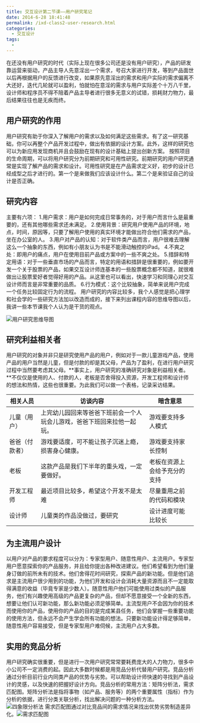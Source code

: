 ```yaml
---
title: 交互设计第二节课——用户研究笔记
date: 2014-6-28 18:41:48
permalink: /ixd-class2-user-research.html
categories:
  - 交互设计
tags:
  - 
---
```


在还没有用户研究的时代（实际上现在很多公司还是没有用户研究），产品的研发靠运营来驱动，产品主导人先意淫出一个需求，号召大家进行开发，等到产品面世以后再根据用户的反馈进行改变，如果原先意淫出的需求和用户实际的需求偏离不大还好，迭代几轮就可以盈利，怕就怕在意淫的需求与用户实际差个十万八千里，设计师和程序员不得不陪着产品主导者进行很多无意义的试错，损耗财力物力，最后结果往往也是无疾而终。

## 用户研究的作用

用户研究有助于你深入了解用户的需求以及如何满足这些需求。有了这一研究基础，你可以再整个产品开发过程中，做出有依据的设计方案。此外，这样的研究也可以为新应用发现商机并且会鼓励在现有的设计基础上提出创新方案。
按照项目的生命周期，可以将用户研究分为前期研究和可用性研究。前期研究的用户研究通常是实现了解产品的需求和设计。可用性研究是在产品需求定义好，初步的设计已经成型之后才进行的。第一个是来做我们应该设计什么。第二个是来验证自己的设计是否正确。

## 研究内容

主要有六项：
1.用户需求：用户是如何完成日常事务的，对于用户而言什么是最重要的，还有其他哪些需求还未满足。
2.使用背景：研究用户使用产品的环境，地点，时间，原因等，只要了解用户使用的真实环境才能做出符合他们需求的产品，坐在办公室的人。
3.用户对产品的认知：对于软件类产品而言，用户很难去理解这么一个抽象的东西，例如有小朋友认为书是不能滑动触控的iPad。
4.不爽之处：即用户的痛点，用户在使用目前产品或方案中的一些不爽之处。
5.措辞和特定用语：对于一些垂直市场的产品而言，特定的用语和措辞是很重要的，例如要开发一个关于股票的产品，如果交互设计师连基本的一些股票概念都不知道，就很难做出让股票爱好者觉得好用的产品。从这里也可以看出，快速学习和同理心对交互设计师而言是非常重要的品质。
6.行为模式：这个比较抽象，简单来说用户完成一个任务比较固定行为的流程。
用户研究的内容比较多，我个人感觉是把心理学和社会学的一些研究方法加以改造而成的，接下来列出课程内容的思维导图以后，我讲一些本节课我个人认为是干货的观点。

![用户研究思维导图](http://pic.ftium4.com/User-Research-1.png)

## 研究利益相关者

用户研究的对象并非只是研究使用产品的用户，例如对于一款儿童游戏产品，使用产品的用户当然是儿童，但是付款的却是其父母，产品为了盈利，在进行用户研究过程中当然要考虑其父母。**事实上，用户研究的准确研究对象是利益相关者。**不仅仅是使用的人、付款的人，老板是否舍得投入资源，开发工程师和设计师的想法和热情，这些也很重要。为此我们可以做一个表格，记录采访结果。

| 相关人员       | 访谈内容                                                     | 暗含意思                     |
| -------------- | ------------------------------------------------------------ | ---------------------------- |
| 儿童（用户）   | 上完幼儿园回来等爸爸下班前会一个人玩会儿游戏，爸爸下班回来拉他一起玩。 | 游戏要支持多人模式           |
| 爸爸（付款者） | 游戏要适度，可不能让孩子沉迷上瘾，损害身心健康。             | 游戏要支持家长控制           |
| 老板           | 这款产品是我们下半年的重头戏，一定要做好。                   | 老板在资源上会给予充分的支持 |
| 开发工程师     | 最近项目比较多，希望这个开发不是太难                         | 尽量重用之前的代码和模块     |
| 设计师         | 儿童类的作品没做过，要研究                                   | 设计进度可能比较长           |

## 为主流用户设计

以用户对产品的要求程度可以分为：专家型用户、随意性用户、主流用户。专家型用户愿意探索你的产品服务，并且给你提出各种改进建议。他们希望看到为他们量身订做的前所未有的技术。他们舍得花时间研究，探索产品的新功能。但是他们追求是主流用户很少用到的功能，为他们开发和设计会消耗大量资源而且不一定能取得满意的收益（毕竟专家是少数人）。随意性用户他们可能使用过类似的产品服务，他们有兴趣使用高级的产品更复杂的产品，但却不愿意接受一个全新的东西，想要让他们认可新功能，那么新功能必须足够简单。主流型用户不会因为你的技术而使用你的产品，使用你的产品的目的是完成某县任务，他们会掌握一些重要功能的使用方法，但永远不会产生学会所有功能的想法。只要新功能设计得足够简单，随意性用户容易接受，但是专家型用户难伺候，主流用户占大多数。

## 实用的竞品分析

用户研究确实很重要，但是进行一次用户研究常常要耗费庞大的人力物力，很多中小公司不一定消费的起。因此大多数时候都是用竞品分析代替用户研究。竞品分析通过分析目前行业内同类产品的优势与劣势。可以帮助设计师快速的寻找到产品设计的灵感，以及快速的把握好设计方向。竞品分析的常用方法：矩阵分析法，需求匹配图。矩阵分析法是指将事物（如产品、服务等）的两个重要属性（指标）作为分析的依据，进行分类关联分析，找出解决问题的一种分析方法。
![四象限分析法](http://pic.ftium4.com/4xiangxian-1-1024x720.jpg)
需求匹配图通过对比竞品间的需求情况来找出优势劣势制造差异化。![需求匹配图](http://pic.ftium4.com/jingpin-1-1024x605.jpg)